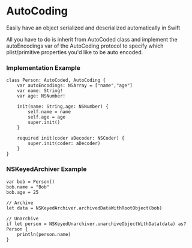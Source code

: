 # AutoCoding
Easily have an object serialized and deserialized automatically in Swift

All you have to do is inherit from AutoCoded class and implement the autoEncodings var of the AutoCoding protocol to specify which plist/primitive properties you'd like to be auto encoded.

### Implementation Example

```
class Person: AutoCoded, AutoCoding {
    var autoEncodings: NSArray = ["name","age"]
    var name: String!
    var age: NSNumber!

    init(name: String,age: NSNumber) {
        self.name = name
        self.age = age
        super.init()
    }
    
    required init(coder aDecoder: NSCoder) {
        super.init(coder: aDecoder)
    }
}
```

### NSKeyedArchiver Example
```
var bob = Person()
bob.name = "Bob"
bob.age = 25

// Archive
let data = NSKeyedArchiver.archivedDataWithRootObject(bob)

// Unarchive
if let person = NSKeyedUnarchiver.unarchiveObjectWithData(data) as? Person {
    println(person.name)
}
```
